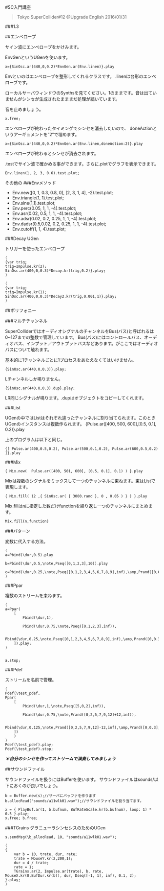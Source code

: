 #SC入門講座
>Tokyo SuperCollider#12 @Upgrade English 2016/01/31

###1.3




##エンベロープ


サイン波にエンべロープをかけみます。

EnvGenというUGenを使います。

```
x={SinOsc.ar(440,0,0.2)*EnvGen.ar(Env.linen)}.play
```

Envといのはエンペローブを整形してくれるクラスです。
.linenは台形のエンペローブです。

ローカルサーバウィンドウのSynthsを見てください。1のままです。音は出ていませんがシンセが生成されたまままだ処理が続いています。

音を止めましょう。

```
x.free;
```

エンベロープが終わったタイミングでシンセを消去したいので、
doneActionというアーギュメントを”2”で埋めます。

```
x={SinOsc.ar(440,0,0.2)*EnvGen.ar(Env.linen,doneAction:2)}.play
```

エンベロープが終わるとシンセが消去されます。






.testでサイン波で確かめる事ができます。さらに.plotでグラフを表示できます。

```
Env.linen(1, 2, 3, 0.6).test.plot;
```

その他の
###Envメソッド
- Env.new([0, 1, 0.3, 0.8, 0], [2, 3, 1, 4], -2).test.plot;
- Env.triangle(1, 1).test.plot;
- Env.sine(1,1).test.plot;
- Env.perc(0.05, 1, 1, -4).test.plot;
- Env.asr(0.02, 0.5, 1, 1, -4).test.plot;
- Env.adsr(0.02, 0.2, 0.25, 1, 1, -4).test.plot;
- Env.dadsr(0.5,0.02, 0.2, 0.25, 1, 1, -4).test.plot;
- Env.cutoff(1, 1, 4).test.plot;



###Decay UGen

トリガーを使ったエンべロープ

```
(
{var trig;
trig=Impulse.kr(2);
SinOsc.ar(400,0,0.3)*Decay.kr(trig,0.2)}.play;
)
```

```
(
{var trig;
trig=Impulse.kr(1);
SinOsc.ar(400,0,0.3)*Decay2.kr(trig,0.001,1)}.play;
)
```

##ポリフォニー

###マルチチャンネル


SuperColliderではオーディオシグナルのチャンネルをBus(バス)と呼ばれるは0~127までの整数で管理しています。
Bus(バス)にはコントロールバス、オーディオバス、インプット／アウトプットバスなどあります。がここではオーディオバスについて触れます。


基本的に1チャンネルごとに1プロセスをあたえなくてはいけません。

```
{SinOsc.ar(440,0,0.3)}.play;
```

Lチャンネルしか鳴りません。


```
{SinOsc.ar(440,0,0.3).dup}.play;
```

LR同じシグナルが鳴ります。.dupはオブジェクトをコピーしてくれます。



###List

UGenの中ではListはそれぞれ違ったチャンネルに割り当てられます。このときUGenのインスタンスは複数作られます。
{Pulse.ar([400, 500, 600],[0.5, 0.1], 0.2)}.play

上のプログラムは以下と同じ。

```
{[ Pulse.ar(400,0.5,0.2), Pulse.ar(500,0.1,0.2), Pulse.ar(600,0.5,0.2) ]}.play
```

###Mix

```
{ Mix.new(  Pulse.ar([400, 501, 600], [0.5, 0.1], 0.1) ) }.play
```

Mixは複数のシグナルをミックスして一つのチャンネルに束ねます。束はListで表現します。

```
{ Mix.fill( 12 ,{ SinOsc.ar( { 3000.rand }, 0 , 0.05 ) } ) }.play
```

Mix.fillはnに指定した数だけfunctionを繰り返し一つのチャンネルにまとめます。


```
Mix.fill(n,function)
```


###パターン

変数に代入する方法。

```
(
a=Pbind(\dur,0.5).play

b=Pbind(\dur,0.5,\note,Pseq([0,1,2,3],10)).play

c=Pbind(\dur,0.25,\note,Pseq([0,1,2,3,4,5,6,7,8,9],inf),\amp,Prand([0,0.3],inf)).play
)
```

###Ppar

複数のストリームを束ねます。

```
(
a=Ppar(
	[
		Pbind(\dur,1),

		Pbind(\dur,0.75,\note,Pseq([0,1,2,3],inf)),

		Pbind(\dur,0.25,\note,Pseq([0,1,2,3,4,5,6,7,8,9],inf),\amp,Prand([0,0.3],inf))
	]).play;
)


a.stop;
```




###Pdef

ストリームを名前で管理。

```
(
Pdef(\test_pdef,
Ppar(
	[
		Pbind(\dur,1,\note,Pseq([5,0,2],inf)),

		Pbind(\dur,0.75,\note,Prand([0,2,5,7,9,12]+12,inf)),

		Pbind(\dur,0.125,\note,Prand([0,2,5,7,9,12]-12,inf),\amp,Prand([0,0.3],inf))
	])
	)
)
Pdef(\test_pdef).play;
Pdef(\test_pdef).stop;
```



***＊自分のシンセを作ってストリームで演奏してみましょう***


##サウンドファイル


サウンドファイルを扱うにはBufferを使います。
サウンドファイルはsounds/以下におくのが良いでしょう。

```
b = Buffer.new(s);//サーバにバッファを作ります
b.allocRead("sounds/a11wlk01.wav");//サウンドファイルを割り当てます。

x = { PlayBuf.ar(1, b.bufnum, BufRateScale.kr(b.bufnum), loop: 1) * 0.5 }.play;
x.free; b.free;
```






###TGrains
グラニューラシンセシスのためのUGen


```
s.sendMsg(\b_allocRead, 10, "sounds/a11wlk01.wav");
```


```
(
{
	var b = 10, trate, dur, rate;
	trate = MouseY.kr(2,200,1);
	dur = 4 / trate;
	rate = 1;
	TGrains.ar(2, Impulse.ar(trate), b, rate, MouseX.kr(0,BufDur.kr(b)), dur, Dseq([-1, 1], inf), 0.1, 2);
}.play;
)
```
